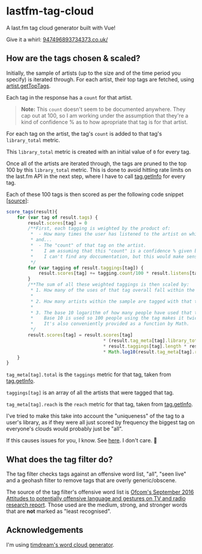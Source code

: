 # lastfm-tag-cloud
A last.fm tag cloud generator built with Vue!

Give it a whirl: [947496893734373.co.uk/](http://947496893734373.co.uk/)

## How are the tags chosen & scaled?

Initially, the sample of artists (up to the size and of the time period you specify) is iterated through. For each artist, their top tags are fetched, using [artist.getTopTags](https://www.last.fm/api/show/artist.getTopTags). 

Each tag in the response has a `count` for that artist.

>**Note:** This `count` doesn't seem to be documented anywhere. They cap out at 100, so I am working under the assumption that they're a kind of confidence % as to how apropriate that tag is for that artist.

For each tag on the artist, the tag's `count` is added to that tag's `library_total` metric.

This `library_total` metric is created with an initial value of `0` for every tag.

Once all of the artists are iterated through, the tags are pruned to the top 100 by this `library_total` metric. This is done to avoid hitting rate limits on the last.fm API in the next step, where I have to call [tag.getInfo](https://www.last.fm/api/show/tag.getInfo) for every tag.

Each of these 100 tags is then scored as per the following code snippet [[source](https://github.com/TheTeaCat/lastfm-tag-cloud/blob/master/src/assets/js/Generator.js)]:

```javascript
score_tags(result){
    for (var tag of result.tags) {
        result.scores[tag] = 0
        /**First, each tagging is weighted by the product of:
         *  - How many times the user has listened to the artist on which the tag was used,
         * and...
         *  - The "count" of that tag on the artist.
         *    I am assuming that this "count" is a confidence % given by last.fm as to the accuracy of the tag on that artist.
         *    I can't find any doccumentation, but this would make sense, as they cap out at 100.
         */
        for (var tagging of result.taggings[tag]) {
            result.scores[tag] += tagging.count/100 * result.listens[tagging.artist]
        }
        /**The sum of all these weighted taggings is then scaled by:
         * 1. How many of the uses of that tag overall fall within the user's library sample (its "uniqueness" to the sample).
         * 
         * 2. How many artists within the sample are tagged with that tag (its "spread" over the sample).
         * 
         * 3. The base 10 logarithm of how many people have used that tag overall (its "reach"; see last.fm API docs).
         *    Base 10 is used so 100 people using the tag makes it twice as significant as 10 people using the tag; a nice balance.
         *    It's also conveniently provided as a function by Math.
         */
        result.scores[tag] = result.scores[tag] 
                                    * (result.tag_meta[tag].library_total / result.tag_meta[tag].total) 
                                    * result.taggings[tag].length * result.taggings[tag].length
                                    * Math.log10(result.tag_meta[tag].reach)
    }
}
```

`tag_meta[tag].total` is the `taggings` metric for that tag, taken from [tag.getInfo](https://www.last.fm/api/show/tag.getInfo).

`taggings[tag]` is an array of all the artists that were tagged that tag.

`tag_meta[tag].reach` is the `reach` metric for that tag, taken from [tag.getInfo](https://www.last.fm/api/show/tag.getInfo).

I've tried to make this take into account the "uniqueness" of the tag to a user's library, as if they were all just scored by frequency the biggest tag on everyone's clouds would probably just be "all".

If this causes issues for you, I know. See [here](https://github.com/TheTeaCat/lastfm-tag-cloud/issues/10). I don't care. :rowboat:

## What does the tag filter do?

The tag filter checks tags against an offensive word list, "all", "seen live" and a geohash filter to remove tags that are overly generic/obscene.

The source of the tag filter's offensive word list is [Ofcom's September 2016 Attitudes to potentially offensive language and gestures on TV and radio research report](https://www.ofcom.org.uk/__data/assets/pdf_file/0022/91624/OfcomOffensiveLanguage.pdf). Those used are the medium, strong, and stronger words that are **not** marked as "least recognised".

## Acknowledgements

I'm using [timdream's word cloud generator](https://github.com/timdream/wordcloud2.js/).
